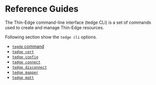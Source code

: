 # Reference Guides
The Thin-Edge command-line interface (tedge CLI) is a set of commands used to create and manage Thin-Edge resources.

Following section show the `tedge cli` options.

* [`tegde` command](../references/tedge.md)
* [`tedge cert`](../references/tedge-cert.md)
* [`tedge config`](../references/tedge-config.md)
* [`tedge connect`](../references/tedge-connect.md)
* [`tedge disconnect`](../references/tedge-disconnect.md)
* [`tedge mapper`](../references/tedge-mapper.md)
* [`tedge mqtt`](../references/tedge-mqtt.md)
